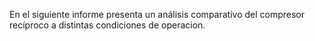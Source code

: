 En el siguiente informe presenta un análisis comparativo del compresor recíproco a distintas condiciones de operacion.
